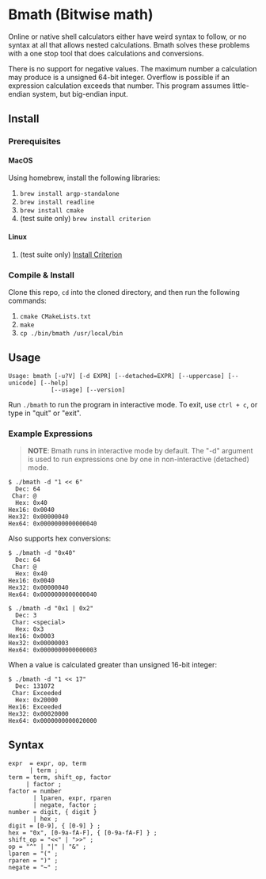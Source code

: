# Bmath (Bitwise math)
Online or native shell calculators either have weird syntax to follow, or no
syntax at all that allows nested calculations. Bmath solves these problems with
a one stop tool that does calculations and conversions.

There is no support for negative values. The maximum number a calculation may
produce is a unsigned 64-bit integer. Overflow is possible if an expression
calculation exceeds that number. This program assumes little-endian system, 
but big-endian input.

## Install

### Prerequisites

#### MacOS

Using homebrew, install the following libraries:
1. `brew install argp-standalone`
1. `brew install readline`
1. `brew install cmake`
1. (test suite only) `brew install criterion`

#### Linux

1. (test suite only) [Install Criterion](https://criterion.readthedocs.io/en/master/setup.html)

### Compile & Install

Clone this repo, `cd` into the cloned directory, and then run the following commands:
1. `cmake CMakeLists.txt`
1. `make`
1. `cp ./bin/bmath /usr/local/bin`

## Usage

```
Usage: bmath [-u?V] [-d EXPR] [--detached=EXPR] [--uppercase] [--unicode] [--help]
            [--usage] [--version]

```

Run `./bmath` to run the program in interactive mode. To exit, use `ctrl + c`,
or type in "quit" or "exit".

### Example Expressions

> **NOTE**: Bmath runs in interactive mode by default. The "-d" argument is
used to run expressions one by one in non-interactive (detached) mode.

```shell
$ ./bmath -d "1 << 6"
  Dec: 64
 Char: @
  Hex: 0x40
Hex16: 0x0040
Hex32: 0x00000040
Hex64: 0x0000000000000040

```

Also supports hex conversions:

```shell
$ ./bmath -d "0x40"
  Dec: 64
 Char: @
  Hex: 0x40
Hex16: 0x0040
Hex32: 0x00000040
Hex64: 0x0000000000000040

```

```shell
$ ./bmath -d "0x1 | 0x2"
  Dec: 3
 Char: <special>
  Hex: 0x3
Hex16: 0x0003
Hex32: 0x00000003
Hex64: 0x0000000000000003

```

When a value is calculated greater than unsigned 16-bit integer:
```shell
$ ./bmath -d "1 << 17"
  Dec: 131072
 Char: Exceeded
  Hex: 0x20000
Hex16: Exceeded
Hex32: 0x00020000
Hex64: 0x0000000000020000

```

## Syntax

```
expr  = expr, op, term
      | term ;
term = term, shift_op, factor
     | factor ;
factor = number
       | lparen, expr, rparen
       | negate, factor ;
number = digit, { digit }
       | hex ;
digit = [0-9], { [0-9] } ;
hex = "0x", [0-9a-fA-F], { [0-9a-fA-F] } ;
shift_op = "<<" | ">>" ;
op = "^" | "|" | "&" ;
lparen = "(" ;
rparen = ")" ;
negate = "~" ;
```
